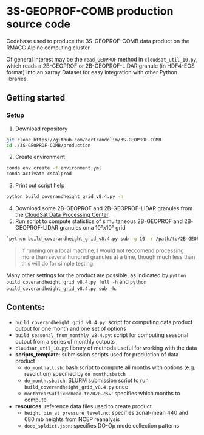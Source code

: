 # 3S-GEOPROF-COMB production source code
Codebase used to produce the 3S-GEOPROF-COMB data product on the RMACC Alpine computing cluster. 

Of general interest may be the `read_GEOPROF` method in `cloudsat_util_10.py`, which reads a 2B-GEOPROF or 2B-GEOPROF-LIDAR granule (in HDF4-EOS format) into an xarray Dataset for easy integration with other Python libraries.

## Getting started

### Setup
1. Download repository
```bash
git clone https://github.com/bertrandclim/3S-GEOPROF-COMB
cd ./3S-GEOPROF-COMB/production
```
2. Create environment
```bash
conda env create -f environment.yml
conda activate cscalprod
```
3. Print out script help
```bash
python build_coverandheight_grid_v8.4.py -h
```
4. Download some 2B-GEOPROF and 2B-GEOPROF-LIDAR granules from the [CloudSat Data Processing Center](https://www.cloudsat.cira.colostate.edu/).
5. Run script to compute statistics of simultaneous 2B-GEOPROF and 2B-GEOPROF-LIDAR granules on a 10°x10° grid
```bash
`python build_coverandheight_grid_v8.4.py sub -g 10 -r /path/to/2B-GEOPROF -l /path/to/2B-GEOPROF-LIDAR` -nworkers 8
```
> If running on a local machine, I would not reccomend processing more than several hundred granules at a time, though much less than this will do for simple testing.

Many other settings for the product are possible, as indicated by `python build_coverandheight_grid_v8.4.py full -h` and `python build_coverandheight_grid_v8.4.py sub -h`.

## Contents:
* `build_coverandheight_grid_v8.4.py`: script for computing data product output for one month and one set of options
* `build_seasonal_from_monthly_v8.4.py`: script for computing seasonal output from a series of monthly outputs
* `cloudsat_util_10.py`: library of methods useful for working with the data
* __scripts_template__: submission scripts used for production of data product
  * `do_monthall.sh`: bash script to compute all months with options (e.g. resolution) specified by `do_month.sbatch`
  * `do_month.sbatch`: SLURM submission script to run `build_coverandheight_grid_v8.4.py` once
  * `monthYearSuffixNoHead-to2020.csv`: specifies which months to compute
* __resources__: reference data files used to create product
  * `height_bin_at_pressure_level.nc`: specifies zonal-mean 440 and 680 mb heights from NCEP reanalysis
  * `doop_spldict.json`: specifies DO-Op mode collection patterns